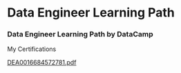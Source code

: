 # Data Engineer Learning Path

### Data Engineer Learning Path by DataCamp

My Certifications 

[DEA0016684572781.pdf](https://github.com/user-attachments/files/17337714/DEA0016684572781.pdf)
